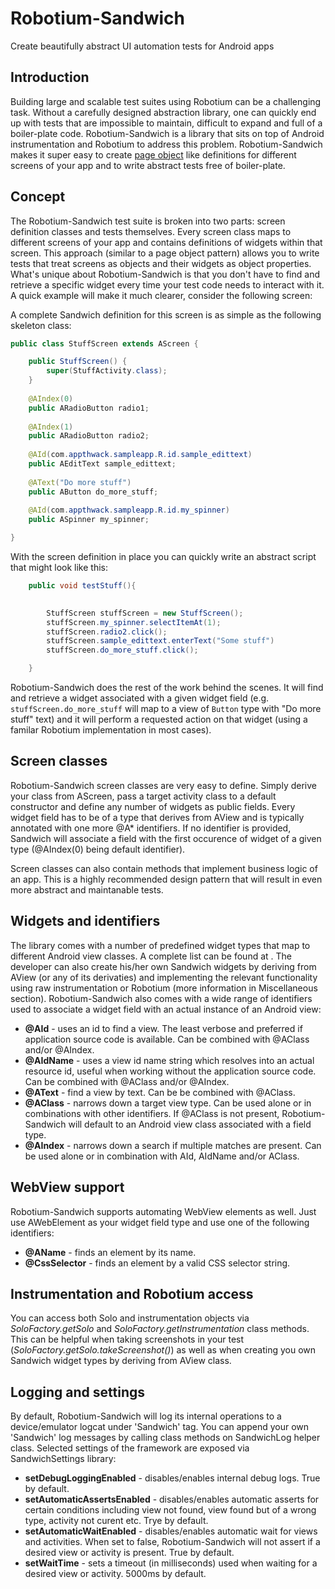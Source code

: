 Robotium-Sandwich
=================

Create beautifully abstract UI automation tests for Android apps


Introduction
------------

Building large and scalable test suites using Robotium can be a challenging task. Without a carefully designed abstraction 
library, one can quickly end up with tests that are impossible to maintain, difficult to expand and full of a boiler-plate 
code. 
Robotium-Sandwich is a library that sits on top of Android instrumentation and Robotium to address this problem.
Robotium-Sandwich makes it super easy to create [page object](http://martinfowler.com/bliki/PageObject.html) like definitions for different screens of your app and to write
abstract tests free of boiler-plate.


Concept
-------

The Robotium-Sandwich test suite is broken into two parts: screen definition classes and tests themselves. Every screen class
maps to different screens of your app and contains definitions of widgets within that screen. This approach (similar to
a page object pattern) allows you to write tests that treat screens as objects and their widgets as object 
properties. What's unique about Robotium-Sandwich is that you don't have to find and retrieve a specific widget every time
your test code needs to interact with it. 
A quick example will make it much clearer, consider the following screen:

<TBD>

A complete Sandwich definition for this screen is as simple as the following skeleton class:

```java
public class StuffScreen extends AScreen {

	public StuffScreen() {
		super(StuffActivity.class);
	}
	
	@AIndex(0)
	public ARadioButton radio1;
	
	@AIndex(1)
	public ARadioButton radio2;
	
	@AId(com.appthwack.sampleapp.R.id.sample_edittext)
	public AEditText sample_edittext;
	
	@AText("Do more stuff")
	public AButton do_more_stuff;
	
	@AId(com.appthwack.sampleapp.R.id.my_spinner)
	public ASpinner my_spinner;

}
```

With the screen definition in place you can quickly write an abstract script that might look like this:

```java
	public void testStuff(){
	

		StuffScreen stuffScreen = new StuffScreen();
		stuffScreen.my_spinner.selectItemAt(1);
		stuffScreen.radio2.click();
		stuffScreen.sample_edittext.enterText("Some stuff")
		stuffScreen.do_more_stuff.click();

	}
```

Robotium-Sandwich does the rest of the work behind the scenes. It will find and retrieve a widget associated with a given
widget field (e.g. `stuffScreen.do_more_stuff` will map to a view of `Button` type with "Do more stuff" text) and it will
perform a requested action on that widget (using a familar Robotium implementation in most cases).


Screen classes
--------------

Robotium-Sandwich screen classes are very easy to define. Simply derive your class from AScreen, pass a target activity
class to a default constructor and define any number of widgets as public fields. Every widget field has to be of a type that derives from AView and is typically annotated with one more @A* identifiers. If no identifier is provided, Sandwich will associate a field with the first occurence of widget of a given type (@AIndex(0) being default identifier).

Screen classes can also contain methods that implement business logic of an app. This is a highly recommended design pattern that will result in even more abstract and maintanable tests.


Widgets and identifiers
-----------------------

The library comes with a number of predefined widget types that map to different Android view classes. A complete list can be found at <TBD>. The developer can also create his/her own Sandwich widgets by deriving from AView (or any of its
derivaties) and implementing the relevant functionality using raw instrumentation or Robotium (more information in Miscellaneous section).
Robotium-Sandwich also comes with a wide range of identifiers used to associate a widget field with an actual instance of an
Android view:
* **@AId** - uses an id to find a view. The least verbose and preferred if application source code is available. Can be combined
with @AClass and/or @AIndex.
* **@AIdName** - uses a view id name string which resolves into an actual resource id, useful when working without the application source code. Can be combined with @AClass and/or @AIndex.
* **@AText** - find a view by text. Can be be combined with @AClass.
* **@AClass** - narrows down a target view type. Can be used alone or in combinations with other identifiers. If @AClass is not present, Robotium-Sandwich will default to an Android view class associated with a field type.
* **@AIndex** - narrows down a search if multiple matches are present. Can be used alone or in combination with AId, AIdName and/or AClass.


WebView support
---------------

Robotium-Sandwich supports automating WebView elements as well. Just use AWebElement as your widget field type and use one of the following 
identifiers:
* **@AName** - finds an element by its name.
* **@CssSelector** - finds an element by a valid CSS selector string.


Instrumentation and Robotium access
-----------------------------------

You can access both Solo and instrumentation objects via *SoloFactory.getSolo* and *SoloFactory.getInstrumentation* class methods. This can be helpful when taking screenshots in your test (*SoloFactory.getSolo.takeScreenshot()*) as well as when creating you own Sandwich widget types by deriving from AView class.


Logging and settings
--------------------

By default, Robotium-Sandwich will log its internal operations to a device/emulator logcat under 'Sandwich' tag. You can append your own 'Sandwich' log messages by calling class methods on SandwichLog helper class.
Selected settings of the framework are exposed via SandwichSettings library:
* **setDebugLoggingEnabled** - disables/enables internal debug logs. True by default.
* **setAutomaticAssertsEnabled** - disables/enables automatic asserts for certain conditions including view not found, view found but of a wrong type, activity not curent etc. Trye by default.
* **setAutomaticWaitEnabled** - disables/enables automatic wait for views and activities. When set to false, Robotium-Sandwich will not assert if a desired view or activity is present. True by default.
* **setWaitTime** - sets a timeout (in milliseconds) used when waiting for a desired view or activity. 5000ms by default.












